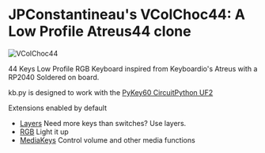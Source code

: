 # JPConstantineau's VColChoc44: A Low Profile Atreus44 clone

![VColChoc44](https://cdn.tindiemedia.com/images/resize/tbqfM8nhMn0hoDM0ZkwYxM23mU0=/p/full-fit-in/2400x1600/i/556481/products/2021-10-15T15%3A33%3A13.288Z-qj04uaoo2ht71.jpg?1634287023)

44 Keys Low Profile RGB Keyboard inspired from Keyboardio's Atreus with a RP2040 Soldered on board.

kb.py is designed to work with the [PyKey60 CircuitPython UF2](https://circuitpython.org/board/jpconstantineau_pykey60/)

Extensions enabled by default  
- [Layers](/docs/en/layers.md) Need more keys than switches? Use layers.
- [RGB](/docs/en/rgb.md) Light it up
- [MediaKeys](/docs/en/media_keys.md) Control volume and other media functions
